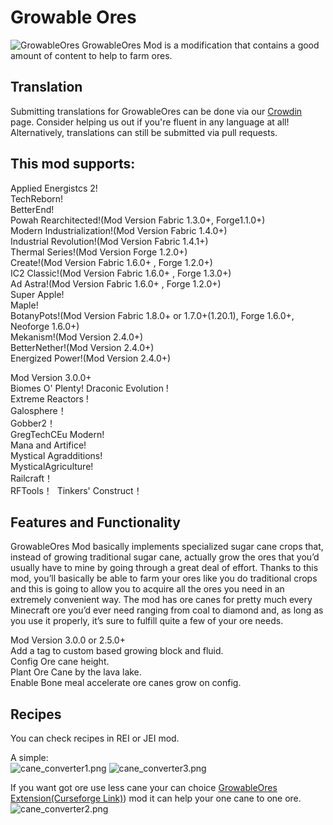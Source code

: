 # Growable Ores
![GrowableOres](https://s2.loli.net/2023/07/18/BlKiGRb9VecTmwz.png)
GrowableOres Mod is a modification that contains a good amount of content to help to farm ores.

## Translation
Submitting translations for GrowableOres can be done via our [Crowdin](https://crowdin.com/project/growable-ore) page. Consider helping us out if you're fluent in any language at all! Alternatively, translations can still be submitted via pull requests.

## This mod supports:
Applied Energistcs 2!  
TechReborn!  
BetterEnd!  
Powah Rearchitected!(Mod Version Fabric 1.3.0+, Forge1.1.0+)  
Modern Industrialization!(Mod Version Fabric 1.4.0+)  
Industrial Revolution!(Mod Version Fabric 1.4.1+)  
Thermal Series!(Mod Version Forge 1.2.0+)  
Create!(Mod Version Fabric 1.6.0+ , Forge 1.2.0+)  
IC2 Classic!(Mod Version Fabric 1.6.0+ , Forge 1.3.0+)  
Ad Astra!(Mod Version Fabric 1.6.0+ , Forge 1.2.0+)  
Super Apple!  
Maple!  
BotanyPots!(Mod Version Fabric 1.8.0+ or 1.7.0+(1.20.1), Forge 1.6.0+, Neoforge 1.6.0+)  
Mekanism!(Mod Version 2.4.0+)  
BetterNether!(Mod Version 2.4.0+)  
Energized Power!(Mod Version 2.4.0+)

Mod Version 3.0.0+  
Biomes O' Plenty!
Draconic Evolution !  
Extreme Reactors !  
Galosphere！  
Gobber2！  
GregTechCEu Modern!  
Mana and Artifice!   
Mystical Agradditions!   
MysticalAgriculture!  
Railcraft！  
RFTools！  
Tinkers' Construct！


## Features and Functionality

GrowableOres Mod basically implements specialized sugar cane crops that, instead of growing traditional sugar cane, actually grow the ores that you’d usually have to mine by going through a great deal of effort. Thanks to this mod, you’ll basically be able to farm your ores like you do traditional crops and this is going to allow you to acquire all the ores you need in an extremely convenient way. The mod has ore canes for pretty much every Minecraft ore you’d ever need ranging from coal to diamond and, as long as you use it properly, it’s sure to fulfill quite a few of your ore needs.

Mod Version 3.0.0 or 2.5.0+  
Add a tag to custom based growing block and fluid.  
Config Ore cane height.  
Plant Ore Cane by the lava lake.  
Enable Bone meal accelerate ore canes grow on config.

## Recipes

You can check recipes in REI or JEI mod.

A simple:  
![cane_converter1.png](https://s2.loli.net/2024/12/15/ohruFV5ZHLilcGJ.png)
![cane_converter3.png](https://s2.loli.net/2024/10/06/b4GwiXknhaQIVTU.png)


If you want got ore use less cane your can choice [GrowableOres Extension(Curseforge Link)](https://www.curseforge.com/minecraft/mc-mods/growableores-extension)) mod it can help your one cane to one ore.
![cane_converter2.png](https://s2.loli.net/2024/10/05/5I79Ms8wcG4vHzy.png)
